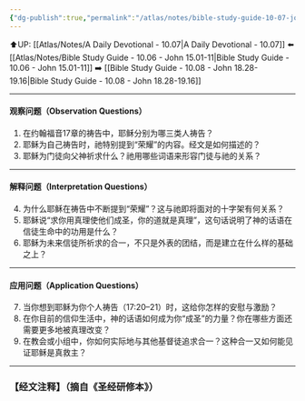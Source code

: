 ```yaml
---
{"dg-publish":true,"permalink":"/atlas/notes/bible-study-guide-10-07-john-17/"}
---
```


⬆️UP: [[Atlas/Notes/A Daily Devotional - 10.07\|A Daily Devotional - 10.07]]
⬅️ [[Atlas/Notes/Bible Study Guide - 10.06 - John 15.01-11\|Bible Study Guide - 10.06 - John 15.01-11]]
➡️ [[Bible Study Guide - 10.08 - John 18.28-19.16\|Bible Study Guide - 10.08 - John 18.28-19.16]] 

---

#### 观察问题（Observation Questions）

1. 在约翰福音17章的祷告中，耶稣分别为哪三类人祷告？
2. 耶稣为自己祷告时，祂特别提到“荣耀”的内容。经文是如何描述的？
3. 耶稣为门徒向父神祈求什么？祂用哪些词语来形容门徒与祂的关系？

---

#### 解释问题（Interpretation Questions）

4. 为什么耶稣在祷告中不断提到“荣耀”？这与祂即将面对的十字架有何关系？
5. 耶稣说“求你用真理使他们成圣，你的道就是真理”，这句话说明了神的话语在信徒生命中的功用是什么？
6. 耶稣为未来信徒所祈求的合一，不只是外表的团结，而是建立在什么样的基础之上？

---

#### 应用问题（Application Questions）

7. 当你想到耶稣为你个人祷告（17:20–21）时，这给你怎样的安慰与激励？
8. 在你目前的信仰生活中，神的话语如何成为你“成圣”的力量？你在哪些方面还需要更多地被真理改变？
9. 在教会或小组中，你如何实际地与其他基督徒追求合一？这种合一又如何能见证耶稣是真救主？

---
### 【经文注释】（摘自《圣经研修本》）

